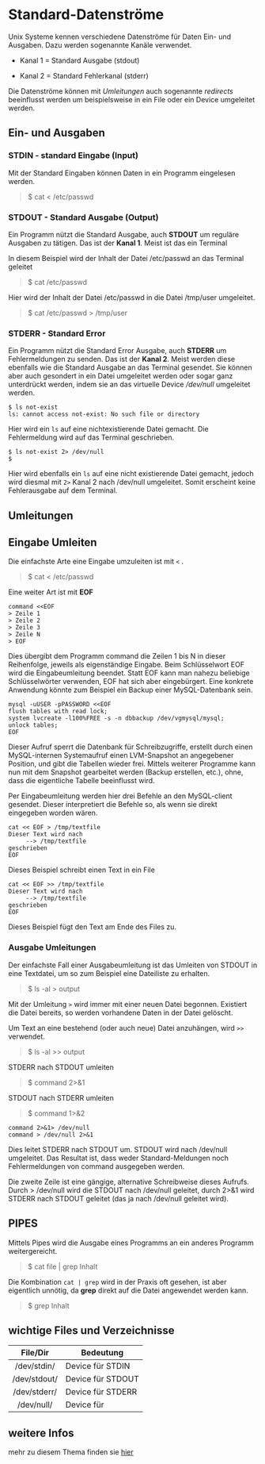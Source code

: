 [1]: https://www.tuxcademy.org/download/de/lxk1/lxk1-de-manual.pdf#chapter.169
# Standard-Datenströme

Unix Systeme kennen verschiedene Datenströme für Daten Ein- und Ausgaben. Dazu werden sogenannte Kanäle verwendet.

+ Kanal 1 = Standard Ausgabe (stdout)

+ Kanal 2 = Standard Fehlerkanal (stderr)

Die Datenströme können mit *Umleitungen* auch sogenannte *redirects* beeinflusst werden um beispielsweise in ein File oder ein Device umgeleitet werden.


## Ein- und Ausgaben

### STDIN - standard Eingabe (Input)

Mit der Standard Eingaben können Daten in ein Programm eingelesen werden.

> $ cat < /etc/passwd


### STDOUT - Standard Ausgabe (Output)

Ein Programm nützt die Standard Ausgabe, auch **STDOUT** um reguläre Ausgaben zu tätigen. Das ist der **Kanal 1**. Meist ist das ein Terminal

In diesem Beispiel wird der Inhalt der Datei /etc/passwd an das Terminal geleitet

> $ cat /etc/passwd

Hier wird der Inhalt der Datei /etc/passwd in die Datei /tmp/user umgeleitet.

> $ cat /etc/passwd > /tmp/user

### STDERR - Standard Error

Ein Programm nützt die Standard Error Ausgabe, auch **STDERR** um Fehlermeldungen zu senden. Das ist der **Kanal 2**. Meist werden diese ebenfalls wie die Standard Ausgabe an das Terminal gesendet. Sie können aber auch gesondert in ein Datei umgeleitet werden oder sogar ganz unterdrückt werden, indem sie an das virtuelle Device */dev/null* umgeleitet werden.

```
$ ls not-exist
ls: cannot access not-exist: No such file or directory
```

Hier wird ein `ls` auf eine nichtexistierende Datei gemacht. Die Fehlermeldung wird auf das Terminal geschrieben.

```
$ ls not-exist 2> /dev/null
$
```

Hier wird ebenfalls ein `ls` auf eine nicht existierende Datei gemacht, jedoch wird diesmal mit `2>` Kanal 2 nach /dev/null umgeleitet. Somit erscheint keine Fehlerausgabe auf dem Terminal.

## Umleitungen

## Eingabe Umleiten

Die einfachste Arte eine Eingabe umzuleiten ist mit `<` .

> $ cat < /etc/passwd


Eine weiter Art ist mit **EOF**

```
command <<EOF
> Zeile 1
> Zeile 2
> Zeile 3
> Zeile N
> EOF
```

Dies übergibt dem Programm command die Zeilen 1 bis N in dieser Reihenfolge, jeweils als eigenständige Eingabe. Beim Schlüsselwort EOF wird die Eingabeumleitung beendet. Statt EOF kann man nahezu beliebige Schlüsselwörter verwenden, EOF hat sich aber eingebürgert. Eine konkrete Anwendung könnte zum Beispiel ein Backup einer MySQL-Datenbank sein.

```
mysql -uUSER -pPASSWORD <<EOF
flush tables with read lock;
system lvcreate -l100%FREE -s -n dbbackup /dev/vgmysql/mysql;
unlock tables;
EOF
```

Dieser Aufruf sperrt die Datenbank für Schreibzugriffe, erstellt durch einen MySQL-internen Systemaufruf einen LVM-Snapshot an angegebener Position, und gibt die Tabellen wieder frei. Mittels weiterer Programme kann nun mit dem Snapshot gearbeitet werden (Backup erstellen, etc.), ohne, dass die eigentliche Tabelle beeinflusst wird.

Per Eingabeumleitung werden hier drei Befehle an den MySQL-client gesendet. Dieser interpretiert die Befehle so, als wenn sie direkt eingegeben worden wären.

```
cat << EOF > /tmp/textfile
Dieser Text wird nach
     --> /tmp/textfile
geschrieben
EOF
```

Dieses Beispiel schreibt einen Text in ein File

```
cat << EOF >> /tmp/textfile
Dieser Text wird nach
     --> /tmp/textfile
geschrieben
EOF
```

Dieses Beispiel fügt den Text am Ende des Files zu.

### Ausgabe Umleitungen

Der einfachste Fall einer Ausgabeumleitung ist das Umleiten von STDOUT in eine Textdatei, um so zum Beispiel eine Dateiliste zu erhalten.

> $ ls -al > output

Mit der Umleitung `>` wird immer mit einer neuen Datei begonnen. Existiert die Datei bereits, so werden vorhandene Daten in der Datei gelöscht.

Um Text an eine bestehend (oder auch neue) Datei anzuhängen, wird `>>` verwendet.

> $ ls -al >> output

STDERR nach STDOUT umleiten

> $ command 2>&1

STDOUT nach STDERR umleiten

> $ command 1>&2



```
command 2>&1> /dev/null
command > /dev/null 2>&1
```

Dies leitet STDERR nach STDOUT um. STDOUT wird nach /dev/null umgeleitet. Das Resultat ist, dass weder Standard-Meldungen noch Fehlermeldungen von command ausgegeben werden.

Die zweite Zeile ist eine gängige, alternative Schreibweise dieses Aufrufs. Durch > /dev/null wird die STDOUT nach /dev/null geleitet, durch 2>&1 wird STDERR nach STDOUT geleitet (das ja nach /dev/null geleitet wird).

## PIPES

Mittels Pipes wird die Ausgabe eines Programms an ein anderes Programm weitergereicht.  

> $ cat file | grep Inhalt

Die Kombination `cat | grep` wird in der Praxis oft gesehen, ist aber eigentlich unnötig, da **grep** direkt auf die Datei angewendet werden kann.

> $ grep Inhalt <Datei>


## wichtige Files und Verzeichnisse
|File/Dir | Bedeutung|
|:--:|--|
|/dev/stdin/|Device für STDIN|
|/dev/stdout/|Device für STDOUT|
|/dev/stderr/|Device für STDERR|
|/dev/null/|Device für <Entsorgen>|

## weitere Infos
mehr zu diesem Thema finden sie [hier][1]
